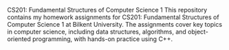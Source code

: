 CS201: Fundamental Structures of Computer Science 1
This repository contains my homework assignments for CS201: Fundamental Structures of Computer Science 1 at Bilkent University. 
The assignments cover key topics in computer science, including data structures, algorithms, and object-oriented programming, with hands-on practice using C++.
